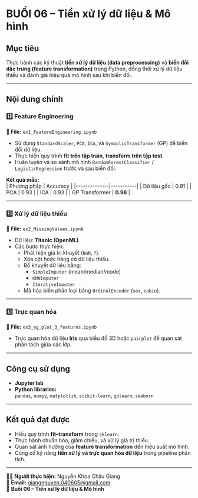 # BUỔI 06 – Tiền xử lý dữ liệu & Mô hình  

## Mục tiêu  
Thực hành các kỹ thuật **tiền xử lý dữ liệu (data preprocessing)** và **biến đổi đặc trưng (feature transformation)** trong Python, đồng thời xử lý dữ liệu thiếu và đánh giá hiệu quả mô hình sau khi biến đổi.  

---

## Nội dung chính  
### 1️⃣ Feature Engineering 
**📄 File:** `ex1_FeatureEngineering.ipynb`  
- Sử dụng `StandardScaler`, `PCA`, `ICA`, và `SymbolicTransformer` (GP) để biến đổi dữ liệu.  
- Thực hiện quy trình **fit trên tập train**, **transform trên tập test**.  
- Huấn luyện và so sánh mô hình `RandomForestClassifier` / `LogisticRegression` trước và sau biến đổi.  

**Kết quả mẫu:**  
| Phương pháp | Accuracy |
|--------------|-----------|
| Dữ liệu gốc | 0.91 |
| PCA | 0.93 |
| ICA | 0.93 |
| GP Transformer | **0.98** |

---

### 2️⃣ Xử lý dữ liệu thiếu
**📄 File:** `ex2_MissingValues.ipynb`  
- Dữ liệu: **Titanic (OpenML)**  
- Các bước thực hiện:  
  - Phát hiện giá trị khuyết (`NaN`, `?`).  
  - Xóa cột hoặc hàng có dữ liệu thiếu.  
  - Bổ khuyết dữ liệu bằng:
    - `SimpleImputer` (mean/median/mode)  
    - `KNNImputer`  
    - `IterativeImputer`  
  - Mã hóa biến phân loại bằng `OrdinalEncoder` (`sex`, `cabin`).  

---

### 3️⃣ Trực quan hóa 
**📄 File:** `ex3_eg_plot_3_features.ipynb`  
- Trực quan hóa dữ liệu **Iris** qua biểu đồ 3D hoặc `pairplot` để quan sát phân tách giữa các lớp.  

---

## Công cụ sử dụng  
- **Jupyter lab**  
- **Python libraries:**  
  `pandas`, `numpy`, `matplotlib`, `scikit-learn`, `gplearn`, `seaborn`  

---

## Kết quả đạt được  
- Hiểu quy trình **fit–transform** trong `sklearn`.  
- Thực hành chuẩn hóa, giảm chiều, và xử lý giá trị thiếu.  
- Quan sát ảnh hưởng của **feature transformation** đến hiệu suất mô hình.  
- Củng cố kỹ năng **tiền xử lý và trực quan hóa dữ liệu** trong pipeline phân tích.
  
---

👩‍💻 **Người thực hiện:** Nguyễn Khoa Châu Giang  
📧 **Email:** giangnguyen.040605@gmail.com  
📅 **Buổi 06 – Tiền xử lý dữ liệu & Mô hình**
